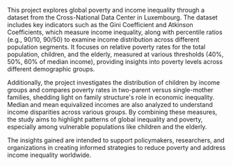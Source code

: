 This project explores global poverty and income inequality through a dataset from the Cross-National Data Center in Luxembourg. The dataset includes key indicators such as the Gini Coefficient and Atkinson Coefficients, which measure income inequality, along with percentile ratios (e.g., 90/10, 90/50) to examine income distribution across different population segments. It focuses on relative poverty rates for the total population, children, and the elderly, measured at various thresholds (40%, 50%, 60% of median income), providing insights into poverty levels across different demographic groups.

Additionally, the project investigates the distribution of children by income groups and compares poverty rates in two-parent versus single-mother families, shedding light on family structure's role in economic inequality. Median and mean equivalized incomes are also analyzed to understand income disparities across various groups. By combining these measures, the study aims to highlight patterns of global inequality and poverty, especially among vulnerable populations like children and the elderly.

The insights gained are intended to support policymakers, researchers, and organizations in creating informed strategies to reduce poverty and address income inequality worldwide.
